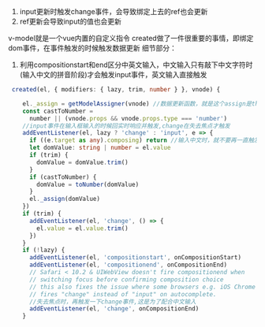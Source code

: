 1. input更新时触发change事件，会导致绑定上去的ref也会更新
2. ref更新会导致input的值也会更新

v-model就是一个vue内置的自定义指令
created做了一件很重要的事情，即绑定dom事件，在事件触发的时候触发数据更新
细节部分：
1. 利用compositionstart和end区分中英文输入，中文输入只有敲下中文字符时(输入中文的拼音阶段)才会触发input事件，英文输入直接触发
```typeScript
 created(el, { modifiers: { lazy, trim, number } }, vnode) {

    el._assign = getModelAssigner(vnode) //数据更新函数，就是这个assign是this.value=value，这里完成了domValue->refValue的操作
    const castToNumber =
      number || (vnode.props && vnode.props.type === 'number')
    //input事件在输入框输入的时候回实时响应并触发,change在失去焦点才触发
    addEventListener(el, lazy ? 'change' : 'input', e => {
      if ((e.target as any).composing) return //输入中文时，就不要再一直触发input事件了
      let domValue: string | number = el.value
      if (trim) {
        domValue = domValue.trim()
      }
      if (castToNumber) {
        domValue = toNumber(domValue)
      }
      el._assign(domValue)
    })
    if (trim) {
      addEventListener(el, 'change', () => {
        el.value = el.value.trim()
      })
    }
    if (!lazy) {
      addEventListener(el, 'compositionstart', onCompositionStart)
      addEventListener(el, 'compositionend', onCompositionEnd)
      // Safari < 10.2 & UIWebView doesn't fire compositionend when
      // switching focus before confirming composition choice
      // this also fixes the issue where some browsers e.g. iOS Chrome
      // fires "change" instead of "input" on autocomplete.
      //失去焦点时，再触发一下change事件,这是为了配合中文输入
      addEventListener(el, 'change', onCompositionEnd)
    }
```